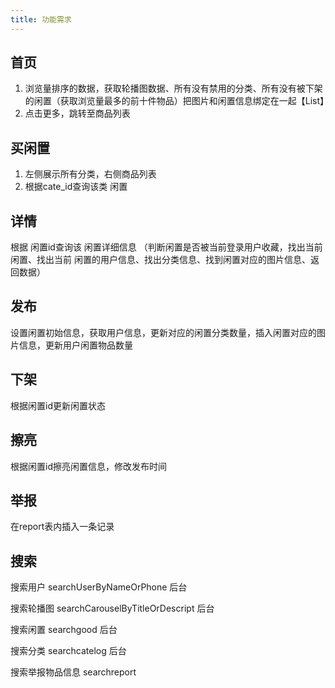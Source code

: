 ```yaml
---
title: 功能需求
---
```

## 首页

1. 浏览量排序的数据，获取轮播图数据、所有没有禁用的分类、所有没有被下架的闲置（获取浏览量最多的前十件物品）把图片和闲置信息绑定在一起【List】
2. 点击更多，跳转至商品列表

## 买闲置

1. 左侧展示所有分类，右侧商品列表
2. 根据cate_id查询该类 闲置

## 详情

根据 闲置id查询该 闲置详细信息
（判断闲置是否被当前登录用户收藏，找出当前闲置、找出当前 闲置的用户信息、找出分类信息、找到闲置对应的图片信息、返回数据）

## 发布

设置闲置初始信息，获取用户信息，更新对应的闲置分类数量，插入闲置对应的图片信息，更新用户闲置物品数量

## 下架

根据闲置id更新闲置状态

## 擦亮

根据闲置id擦亮闲置信息，修改发布时间

## 举报

在report表内插入一条记录

## 搜索

搜索用户 searchUserByNameOrPhone  后台

搜索轮播图 searchCarouselByTitleOrDescript  后台

搜索闲置 searchgood 后台

搜索分类 searchcatelog 后台

搜索举报物品信息  searchreport

